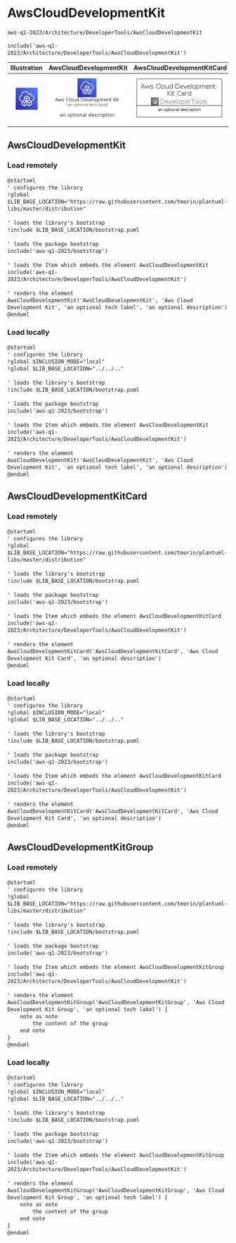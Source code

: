# AwsCloudDevelopmentKit


```text
aws-q1-2023/Architecture/DeveloperTools/AwsCloudDevelopmentKit
```

```text
include('aws-q1-2023/Architecture/DeveloperTools/AwsCloudDevelopmentKit')
```



| Illustration | AwsCloudDevelopmentKit | AwsCloudDevelopmentKitCard | AwsCloudDevelopmentKitGroup |
| :---: | :---: | :---: | :---: |
| ![illustration for Illustration](../../../aws-q1-2023/Architecture/DeveloperTools/AwsCloudDevelopmentKit.png) | ![illustration for AwsCloudDevelopmentKit](../../../aws-q1-2023/Architecture/DeveloperTools/AwsCloudDevelopmentKit.Local.png) | ![illustration for AwsCloudDevelopmentKitCard](../../../aws-q1-2023/Architecture/DeveloperTools/AwsCloudDevelopmentKitCard.Local.png) | ![illustration for AwsCloudDevelopmentKitGroup](../../../aws-q1-2023/Architecture/DeveloperTools/AwsCloudDevelopmentKitGroup.Local.png) |




## AwsCloudDevelopmentKit

### Load remotely
```plantuml
@startuml
' configures the library
!global $LIB_BASE_LOCATION="https://raw.githubusercontent.com/tmorin/plantuml-libs/master/distribution"

' loads the library's bootstrap
!include $LIB_BASE_LOCATION/bootstrap.puml

' loads the package bootstrap
include('aws-q1-2023/bootstrap')

' loads the Item which embeds the element AwsCloudDevelopmentKit
include('aws-q1-2023/Architecture/DeveloperTools/AwsCloudDevelopmentKit')

' renders the element
AwsCloudDevelopmentKit('AwsCloudDevelopmentKit', 'Aws Cloud Development Kit', 'an optional tech label', 'an optional description')
@enduml
```

### Load locally
```plantuml
@startuml
' configures the library
!global $INCLUSION_MODE="local"
!global $LIB_BASE_LOCATION="../../.."

' loads the library's bootstrap
!include $LIB_BASE_LOCATION/bootstrap.puml

' loads the package bootstrap
include('aws-q1-2023/bootstrap')

' loads the Item which embeds the element AwsCloudDevelopmentKit
include('aws-q1-2023/Architecture/DeveloperTools/AwsCloudDevelopmentKit')

' renders the element
AwsCloudDevelopmentKit('AwsCloudDevelopmentKit', 'Aws Cloud Development Kit', 'an optional tech label', 'an optional description')
@enduml
```

## AwsCloudDevelopmentKitCard

### Load remotely
```plantuml
@startuml
' configures the library
!global $LIB_BASE_LOCATION="https://raw.githubusercontent.com/tmorin/plantuml-libs/master/distribution"

' loads the library's bootstrap
!include $LIB_BASE_LOCATION/bootstrap.puml

' loads the package bootstrap
include('aws-q1-2023/bootstrap')

' loads the Item which embeds the element AwsCloudDevelopmentKitCard
include('aws-q1-2023/Architecture/DeveloperTools/AwsCloudDevelopmentKit')

' renders the element
AwsCloudDevelopmentKitCard('AwsCloudDevelopmentKitCard', 'Aws Cloud Development Kit Card', 'an optional description')
@enduml
```

### Load locally
```plantuml
@startuml
' configures the library
!global $INCLUSION_MODE="local"
!global $LIB_BASE_LOCATION="../../.."

' loads the library's bootstrap
!include $LIB_BASE_LOCATION/bootstrap.puml

' loads the package bootstrap
include('aws-q1-2023/bootstrap')

' loads the Item which embeds the element AwsCloudDevelopmentKitCard
include('aws-q1-2023/Architecture/DeveloperTools/AwsCloudDevelopmentKit')

' renders the element
AwsCloudDevelopmentKitCard('AwsCloudDevelopmentKitCard', 'Aws Cloud Development Kit Card', 'an optional description')
@enduml
```

## AwsCloudDevelopmentKitGroup

### Load remotely
```plantuml
@startuml
' configures the library
!global $LIB_BASE_LOCATION="https://raw.githubusercontent.com/tmorin/plantuml-libs/master/distribution"

' loads the library's bootstrap
!include $LIB_BASE_LOCATION/bootstrap.puml

' loads the package bootstrap
include('aws-q1-2023/bootstrap')

' loads the Item which embeds the element AwsCloudDevelopmentKitGroup
include('aws-q1-2023/Architecture/DeveloperTools/AwsCloudDevelopmentKit')

' renders the element
AwsCloudDevelopmentKitGroup('AwsCloudDevelopmentKitGroup', 'Aws Cloud Development Kit Group', 'an optional tech label') {
    note as note
        the content of the group
    end note
}
@enduml
```

### Load locally
```plantuml
@startuml
' configures the library
!global $INCLUSION_MODE="local"
!global $LIB_BASE_LOCATION="../../.."

' loads the library's bootstrap
!include $LIB_BASE_LOCATION/bootstrap.puml

' loads the package bootstrap
include('aws-q1-2023/bootstrap')

' loads the Item which embeds the element AwsCloudDevelopmentKitGroup
include('aws-q1-2023/Architecture/DeveloperTools/AwsCloudDevelopmentKit')

' renders the element
AwsCloudDevelopmentKitGroup('AwsCloudDevelopmentKitGroup', 'Aws Cloud Development Kit Group', 'an optional tech label') {
    note as note
        the content of the group
    end note
}
@enduml
```

